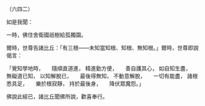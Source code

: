 （六四二）

如是我聞：

一時，佛住舍衛國祇樹給孤獨園。

爾時，世尊告諸比丘：「有三根——未知當知根、知根、無知根。」爾時，世尊即說偈言：

「覺知學地時，　　隨順直道進，
精進勤方便，　　善自護其心，
如自知生盡，　　無礙道已知，
以知解脫已，　　最後得無知，
不動意解脫，　　一切有能盡，
諸根悉具足，　　樂於根寂靜，
持於最後身，　　降伏眾魔怨。」

佛說此經已，諸比丘聞佛所說，歡喜奉行。



